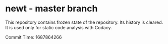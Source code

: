 # newt - master branch

This repository contains frozen state of the repository.
Its history is cleared. It is used only for static code
analysis with Codacy.

Commit Time: 1687864266